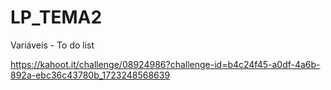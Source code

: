 # LP_TEMA2
Variáveis - To do list

https://kahoot.it/challenge/08924986?challenge-id=b4c24f45-a0df-4a6b-892a-ebc36c43780b_1723248568639

